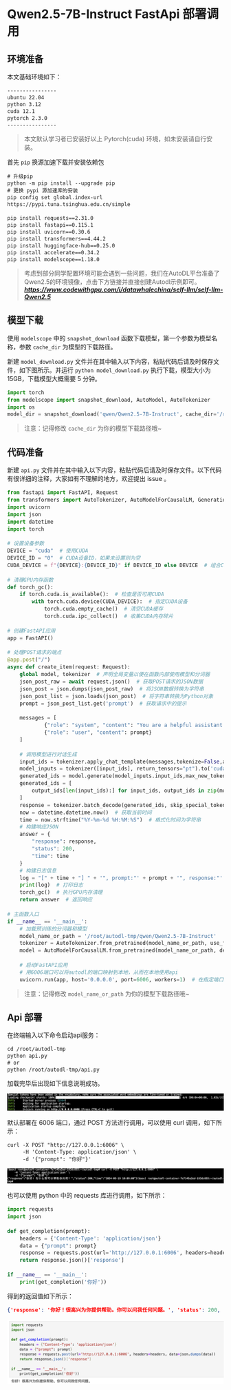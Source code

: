 # Qwen2.5-7B-Instruct FastApi 部署调用

## 环境准备  

本文基础环境如下：

```
----------------
ubuntu 22.04
python 3.12
cuda 12.1
pytorch 2.3.0
----------------
```
> 本文默认学习者已安装好以上 Pytorch(cuda) 环境，如未安装请自行安装。

首先 `pip` 换源加速下载并安装依赖包

```shell
# 升级pip
python -m pip install --upgrade pip
# 更换 pypi 源加速库的安装
pip config set global.index-url https://pypi.tuna.tsinghua.edu.cn/simple

pip install requests==2.31.0
pip install fastapi==0.115.1
pip install uvicorn==0.30.6
pip install transformers==4.44.2
pip install huggingface-hub==0.25.0
pip install accelerate==0.34.2
pip install modelscope==1.18.0
```

> 考虑到部分同学配置环境可能会遇到一些问题，我们在AutoDL平台准备了Qwen2.5的环境镜像，点击下方链接并直接创建Autodl示例即可。
> ***https://www.codewithgpu.com/i/datawhalechina/self-llm/self-llm-Qwen2.5***


## 模型下载  

使用 `modelscope` 中的 `snapshot_download` 函数下载模型，第一个参数为模型名称，参数 `cache_dir` 为模型的下载路径。

新建 `model_download.py` 文件并在其中输入以下内容，粘贴代码后请及时保存文件，如下图所示。并运行 `python model_download.py` 执行下载，模型大小为 15GB，下载模型大概需要 5 分钟。

```python
import torch
from modelscope import snapshot_download, AutoModel, AutoTokenizer
import os
model_dir = snapshot_download('qwen/Qwen2.5-7B-Instruct', cache_dir='/root/autodl-tmp', revision='master')
```

> 注意：记得修改 `cache_dir` 为你的模型下载路径哦~

## 代码准备  

新建 `api.py` 文件并在其中输入以下内容，粘贴代码后请及时保存文件。以下代码有很详细的注释，大家如有不理解的地方，欢迎提出 issue 。  

```python
from fastapi import FastAPI, Request
from transformers import AutoTokenizer, AutoModelForCausalLM, GenerationConfig
import uvicorn
import json
import datetime
import torch

# 设置设备参数
DEVICE = "cuda"  # 使用CUDA
DEVICE_ID = "0"  # CUDA设备ID，如果未设置则为空
CUDA_DEVICE = f"{DEVICE}:{DEVICE_ID}" if DEVICE_ID else DEVICE  # 组合CUDA设备信息

# 清理GPU内存函数
def torch_gc():
    if torch.cuda.is_available():  # 检查是否可用CUDA
        with torch.cuda.device(CUDA_DEVICE):  # 指定CUDA设备
            torch.cuda.empty_cache()  # 清空CUDA缓存
            torch.cuda.ipc_collect()  # 收集CUDA内存碎片

# 创建FastAPI应用
app = FastAPI()

# 处理POST请求的端点
@app.post("/")
async def create_item(request: Request):
    global model, tokenizer  # 声明全局变量以便在函数内部使用模型和分词器
    json_post_raw = await request.json()  # 获取POST请求的JSON数据
    json_post = json.dumps(json_post_raw)  # 将JSON数据转换为字符串
    json_post_list = json.loads(json_post)  # 将字符串转换为Python对象
    prompt = json_post_list.get('prompt')  # 获取请求中的提示

    messages = [
            {"role": "system", "content": "You are a helpful assistant."},
            {"role": "user", "content": prompt}
    ]

    # 调用模型进行对话生成
    input_ids = tokenizer.apply_chat_template(messages,tokenize=False,add_generation_prompt=True)
    model_inputs = tokenizer([input_ids], return_tensors="pt").to('cuda')
    generated_ids = model.generate(model_inputs.input_ids,max_new_tokens=512)
    generated_ids = [
        output_ids[len(input_ids):] for input_ids, output_ids in zip(model_inputs.input_ids, generated_ids)
    ]
    response = tokenizer.batch_decode(generated_ids, skip_special_tokens=True)[0]
    now = datetime.datetime.now()  # 获取当前时间
    time = now.strftime("%Y-%m-%d %H:%M:%S")  # 格式化时间为字符串
    # 构建响应JSON
    answer = {
        "response": response,
        "status": 200,
        "time": time
    }
    # 构建日志信息
    log = "[" + time + "] " + '", prompt:"' + prompt + '", response:"' + repr(response) + '"'
    print(log)  # 打印日志
    torch_gc()  # 执行GPU内存清理
    return answer  # 返回响应

# 主函数入口
if __name__ == '__main__':
    # 加载预训练的分词器和模型
    model_name_or_path = '/root/autodl-tmp/qwen/Qwen2.5-7B-Instruct'
    tokenizer = AutoTokenizer.from_pretrained(model_name_or_path, use_fast=False)
    model = AutoModelForCausalLM.from_pretrained(model_name_or_path, device_map="auto", torch_dtype=torch.bfloat16)

    # 启动FastAPI应用
    # 用6006端口可以将autodl的端口映射到本地，从而在本地使用api
    uvicorn.run(app, host='0.0.0.0', port=6006, workers=1)  # 在指定端口和主机上启动应用
```

> 注意：记得修改 `model_name_or_path` 为你的模型下载路径哦~

## Api 部署  

在终端输入以下命令启动api服务：  

```shell  
cd /root/autodl-tmp
python api.py
# or
python /root/autodl-tmp/api.py
```

加载完毕后出现如下信息说明成功。

![alt text](./images/01-1.png)

默认部署在 6006 端口，通过 POST 方法进行调用，可以使用 curl 调用，如下所示：  

```shell
curl -X POST "http://127.0.0.1:6006" \
     -H 'Content-Type: application/json' \
     -d '{"prompt": "你好"}'
```
![alt text](./images/01-2.png)

也可以使用 python 中的 requests 库进行调用，如下所示：

```python
import requests
import json

def get_completion(prompt):
    headers = {'Content-Type': 'application/json'}
    data = {"prompt": prompt}
    response = requests.post(url='http://127.0.0.1:6006', headers=headers, data=json.dumps(data))
    return response.json()['response']

if __name__ == '__main__':
    print(get_completion('你好'))
```

得到的返回值如下所示：

```json
{'response': '你好！很高兴为你提供帮助。你可以问我任何问题。', 'status': 200, 'time': '2024-09-19 10:13:08'}
```

![alt text](./images/01-3.png)